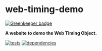 # web-timing-demo

[![Greenkeeper badge](https://badges.greenkeeper.io/chrisguttandin/web-timing-demo.svg)](https://greenkeeper.io/)

**A website to demo the Web Timing Object.**

[![tests](https://img.shields.io/travis/chrisguttandin/web-timing-demo/master.svg?style=flat-square)](https://travis-ci.org/chrisguttandin/web-timing-demo)
[![dependencies](https://img.shields.io/david/chrisguttandin/web-timing-demo.svg?style=flat-square)](https://www.npmjs.com/package/web-timing-demo)
